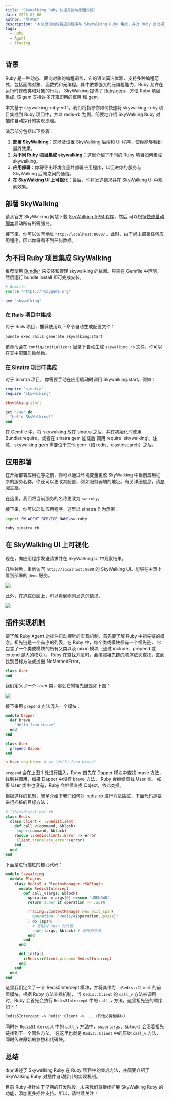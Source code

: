 ```yaml
---
title: "SkyWalking Ruby 快速开始与原理介绍"
date: 2025-03-06
author: "周梓鑫"
description: "本文演示如何将应用程序与 SkyWalking Ruby 集成，并对 Ruby 自动探针插件实现机制进行简要解读"
tags:
  - Ruby
  - Agent
  - Tracing
---
```


## 背景

Ruby 是一种动态、面向对象的编程语言，它的语法简洁优雅，支持多种编程范式，包括面向对象、函数式和元编程。其中依靠强大的元编程能力，Ruby
允许在运行时修改类和对象的行为。
SkyWalking 提供了 [Ruby gem](https://rubygems.org/gems/skywalking)，方便 Ruby 项目集成, 该 gem 支持许多开箱即用的框架
和 gem。

本文基于 skywalking-ruby-v0.1，我们将指导你如何快速将 skywalking-ruby 项目集成到 Ruby 项目中，并以 redis-rb 为例，简要地介绍
SkyWalking Ruby 对插件自动探针的实现原理。

演示部分包括以下步骤：

1. **部署 SkyWalking**：这涉及设置 SkyWalking 后端和 UI 程序，使你能够看到最终效果。
2. **为不同 Ruby 项目集成 skywalking**：这里介绍了不同的 Ruby 项目如何集成 skywalking。
3. **应用部署**：你将导出环境变量并部署应用程序，以促进你的服务与 SkyWalking 后端之间的通信。
4. **在 SkyWalking UI 上可视化**：最后，你将发送请求并在 SkyWalking UI 中观察效果。

## 部署 SkyWalking

请从官方 SkyWalking 网站下载 [SkyWalking APM 程序](https://skywalking.apache.org/downloads/#SkyWalkingAPM)，然后
可以根据[快速启动脚本](https://skywalking.apache.org/docs/main/next/en/setup/backend/backend-docker/#start-the-storage-oap-and-booster-ui-with-docker-compose)启动所有所需服务。

接下来，你可以访问地址 `http://localhost:8080/` 。此时，由于尚未部署任何应用程序，因此你将看不到任何数据。

## 为不同 Ruby 项目集成 SkyWalking

推荐使用 [Bundler](https://bundler.io/) 来安装和管理 skywalking 的依赖。只需在 Gemfile 中声明，然后运行 bundle install
即可完成安装。

```bash
# Gemfile
source "https://rubygems.org"

gem "skywalking"
```

### 在 Rails 项目中集成

对于 Rails 项目，推荐使用以下命令自动生成配置文件：

```bash
bundle exec rails generate skywalking:start
```

该命令会在 `config/initializers` 目录下自动生成 `skywalking.rb` 文件，你可以在其中配置启动参数。

### 在 Sinatra 项目中集成

对于 Sinatra 项目，你需要手动在应用启动时调用 Skywalking.start。例如：

```ruby
require 'sinatra'
require 'skywalking'

Skywalking.start

get '/sw' do
  "Hello SkyWalking!"
end
```

在 Gemfile 中，将 skywalking 放在 sinatra 之后，并在初始化时使用 Bundler.require，或者在 sinatra gem 加载后
调用 require 'skywalking'。注意，skywalking gem 需要位于其他 gem（如 redis、elasticsearch）之后。

## 应用部署

在开始部署应用程序之前，你可以通过环境变量更改 SkyWalking
中当前应用程序的服务名称。你还可以更改其配置，例如服务器端的地址。有关详细信息，请[参阅文档](https://skywalking.apache.org/docs/skywalking-ruby/next/en/setup/quick-start/#configuration)。

在这里，我们将当前服务的名称更改为 `sw-ruby`。

接下来，你可以启动应用程序，这里以 sinatra 作为示例：

```bash
export SW_AGENT_SERVICE_NAME=sw-ruby

ruby sinatra.rb
```

## 在 SkyWalking UI 上可视化

现在，向应用程序发送请求并在 SkyWalking UI 中观察结果。

几秒钟后，重新访问 `http://localhost:8080` 的 SkyWalking UI。能够在主页上看到部署的 `demo` 服务。

![](service.png)

此外，在追踪页面上，可以看到刚刚发送的请求。

![](trace.png)

## 插件实现机制

要了解 Ruby Agent 对插件自动探针的实现机制，首先要了解 Ruby 中祖先链的概念。祖先链是一个有序的列表，在 Ruby
中，每个类或模块都有一个祖先链，
它包含了一个类或模块的所有父类以及 mixin 模块（通过 include、prepend 或 extend 混入的模块）。
Ruby 在查找方法时，会按照祖先链的顺序依次查找，直到找到目标方法或抛出 NoMethodError。

```ruby
class User
end
```

我们定义了一个 User 类，那么它的祖先链是如下图：

![](p1.png)

接下来用 `prepend` 方法混入一个模块：

```ruby
module Dapper
  def brave
    "Hello from brave"
  end
end

class User
  prepend Dapper
end

p User.new.brave # => "Hello from brave"
```

`prepend` 会在上图 1 处进行插入，Ruby 首先在 Dapper 模块中查找 brave 方法，找到并调用，如果 Dapper 中没有 brave 方法，
Ruby 会继续查找 User 类。 如果 User 类中也没有，Ruby 会继续查找 Object，依此类推。

根据这样的机制，简单介绍下我们如何对 [redis-rb](https://github.com/redis-rb/redis-client) 进行方法插桩，下面代码是要进行插桩的目标方法：

```ruby
# lib/redis/client.rb
class Redis
  class Client < ::RedisClient
    def call_v(command, &block)
     super(command, &block)
    rescue ::RedisClient::Error => error
     Client.translate_error!(error)
    end
  end
end
```

下面是进行插桩的核心代码：

```ruby
module Skywalking
  module Plugins
    class Redis5 < PluginsManager::SWPlugin
      module Redis5Intercept
        def call_v(args, &block)
          operation = args[0] rescue "UNKNOWN"
          return super if operation == :auth

          Tracing::ContextManager.new_exit_span(
            operation: "Redis/#{operation.upcase}"
          ) do |span|
            # 省略对 span 的处理 
            super(args, &block) # 调用原方法
          end
        end
      end

      def install
        ::Redis::Client.prepend Redis5Intercept
      end
    end
  end
end
```

这里我们定义了一个 Redis5Intercept 模块，并将其作为 `::Redis::Client` 的前置模块，根据 Ruby 方法查找机制，
当 `Redis::Client` 的 `call_v` 方法被调用时，Ruby 会首先会执行 `Redis5Intercept` 中的 `call_v` 方法，这里祖先链的顺序如下：

```markdown
Redis5Intercept -> Redis::Client -> ...（其他父类和模块）
```

同时在 `Redis5Intercept` 中的 `call_v` 方法中，`super(args, &block)` 会沿着祖先链找到下一个同名方法，
在这里也就是 `Redis::Client` 中的原始 `call_v` 方法，同时传递原始的参数和代码块。

## 总结

本文讲述了 Skywalking Ruby 在 Ruby 项目中的集成方法，并简要介绍了 SkyWalking Ruby 对插件自动探针的实现机制。

目前 Ruby 探针处于早期的开发阶段，未来我们将继续扩展 SkyWalking Ruby 的功能，添加更多插件支持。所以，请继续关注！